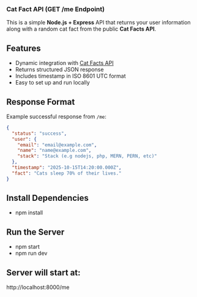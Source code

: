 ### Cat Fact API (GET /me Endpoint)

This is a simple **Node.js + Express** API that returns your user information along with a random cat fact from the public **Cat Facts API**.

## Features
- Dynamic integration with [Cat Facts API](https://catfact.ninja/fact)
- Returns structured JSON response
- Includes timestamp in ISO 8601 UTC format
- Easy to set up and run locally

## Response Format
Example successful response from `/me`:

```json
{
  "status": "success",
  "user": {
    "email": "email@example.com",
    "name": "name@example.com",
    "stack": "Stack (e.g nodejs, php, MERN, PERN, etc)"
  },
  "timestamp": "2025-10-15T14:20:00.000Z",
  "fact": "Cats sleep 70% of their lives."
}
```
## Install Dependencies
- npm install

## Run the Server
-  npm start
-  npm run dev

## Server will start at:
http://localhost:8000/me
